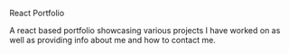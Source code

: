 React Portfolio

A react based portfolio showcasing various projects I have worked on as well as providing info about me and how to contact me. 
